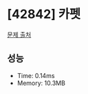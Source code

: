 # [42842] 카펫

[문제 출처](https://school.programmers.co.kr/learn/courses/30/lessons/42842)

## 성능

- Time: 0.14ms
- Memory: 10.3MB